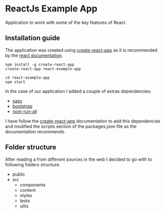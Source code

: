 # ReactJs Example App

Application to work with some of the key features of React.

## Installation guide

The application was created using [create-react-app](https://github.com/facebookincubator/create-react-app/blob/master/packages/react-scripts/template/README.md) as it is recommended by the [react documentation](https://facebook.github.io/react/docs/installation.html).

```
npm install -g create-react-app
create-react-app react-example-app

cd react-example-app
npm start
```
In the case of our application I added a couple of extras dependencies:

- [sass](https://github.com/facebookincubator/create-react-app/blob/master/packages/react-scripts/template/README.md#adding-a-css-preprocessor-sass-less-etc)
- [bootstrap](https://github.com/facebookincubator/create-react-app/blob/master/packages/react-scripts/template/README.md#adding-bootstrap)
- [npm-run-all](https://github.com/facebookincubator/create-react-app/blob/master/packages/react-scripts/template/README.md#adding-a-css-preprocessor-sass-less-etc)


I have follow the [create-react-app](https://github.com/facebookincubator/create-react-app/blob/master/packages/react-scripts/template/README.md) documentation to add this dependencies and modified the scripts section of the packages.json file as the documentation recommends.

## Folder structure

After reading a from different sources in the web I decided to go with to following folders structure.

- public
- src
  - components
  - content
  - styles
  - tests
  - utils
